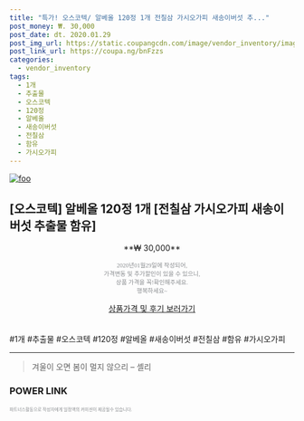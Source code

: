 ```yaml
--- 
title: "특가! 오스코텍/ 알베올 120정 1개 전칠삼 가시오가피 새송이버섯 추..." 
post_money: ₩. 30,000 
post_date: dt. 2020.01.29 
post_img_url: https://static.coupangcdn.com/image/vendor_inventory/images/2017/12/10/22/7/763a88eb-1531-4bcd-a037-1bc7efdb7e96.jpg 
post_link_url: https://coupa.ng/bnFzzs 
categories: 
  - vendor_inventory 
tags: 
  - 1개 
  - 추출물 
  - 오스코텍 
  - 120정 
  - 알베올 
  - 새송이버섯 
  - 전칠삼 
  - 함유 
  - 가시오가피 
--- 
```

[![foo](https://static.coupangcdn.com/image/vendor_inventory/images/2017/12/10/22/7/763a88eb-1531-4bcd-a037-1bc7efdb7e96.jpg)](https://coupa.ng/bnFzzs) 

## [오스코텍] 알베올 120정 1개 [전칠삼 가시오가피 새송이버섯 추출물 함유] 
<p style="text-align: center;">**₩ 30,000**</p> 
<p style="text-align: center;"><span style="color: #898c8f; font-family: Georgia,Times,serif; font-size: 0.75em;">2020년01월29일에 작성되어, <br>가격변동 및 추가할인이 있을 수 있으니,<br> 상품 가격을 꼭!확인해주세요.<br>행복하세요~</span> 
</p>	 
<div markdown="0" style="text-align: center;"><a href="https://coupa.ng/bnFzzs" class="btn btn--success">상품가격 및 후기 보러가기</a></div> 
<br><br> 
  #1개 #추출물 #오스코텍 #120정 #알베올 #새송이버섯 #전칠삼 #함유 #가시오가피 
<hr> 

> 겨울이 오면 봄이 멀지 않으리 – 셸리 


### POWER LINK


<span style="color: #898c8f; font-family: Georgia,Times,serif; font-size: 0.55em;">파트너스활동으로 작성자에게 일정액의 커미션이 제공될수 있습니다.</span> 
